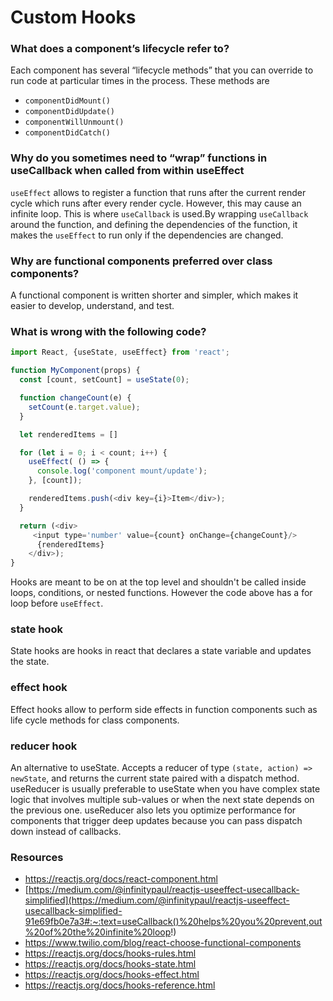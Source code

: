 # Custom Hooks

### What does a component’s lifecycle refer to?
Each component has several “lifecycle methods” that you can override to run code at particular times in the process. These methods are 
- `componentDidMount()`
- `componentDidUpdate()`
- `componentWillUnmount()`
- `componentDidCatch()`
### Why do you sometimes need to “wrap” functions in useCallback when called from within useEffect
`useEffect` allows to register a function that runs after the current render cycle which runs after every render cycle. However, this may cause an infinite loop. This is where
`useCallback` is used.By wrapping `useCallback` around the function, and defining the dependencies of the function, it makes the `useEffect` to run only if the dependencies 
are changed.
### Why are functional components preferred over class components?
A functional component is written shorter and simpler, which makes it easier to develop, understand, and test.
### What is wrong with the following code?
```JavaScript
import React, {useState, useEffect} from 'react';

function MyComponent(props) {
  const [count, setCount] = useState(0);

  function changeCount(e) {
    setCount(e.target.value);
  }

  let renderedItems = []

  for (let i = 0; i < count; i++) {
    useEffect( () => {
      console.log('component mount/update');
    }, [count]);

    renderedItems.push(<div key={i}>Item</div>);
  }

  return (<div>
     <input type='number' value={count} onChange={changeCount}/>
      {renderedItems}
    </div>);
}
```
Hooks are meant to be on at the top level and shouldn't be called inside loops, conditions, or nested functions. However the code above has a for loop before `useEffect`.

### state hook
State hooks are hooks in react that declares a state variable and updates the state.
### effect hook
Effect hooks allow to perform side effects in function components such as life cycle methods for class components.
### reducer hook
An alternative to useState. Accepts a reducer of type `(state, action) => newState`, and returns the current state paired with a dispatch method. useReducer is usually 
preferable to useState when you have complex state logic that involves multiple sub-values or when the next state depends on the previous one. useReducer also lets you 
optimize performance for components that trigger deep updates because you can pass dispatch down instead of callbacks.

### Resources
- https://reactjs.org/docs/react-component.html
- [https://medium.com/@infinitypaul/reactjs-useeffect-usecallback-simplified](https://medium.com/@infinitypaul/reactjs-useeffect-usecallback-simplified-91e69fb0e7a3#:~:text=useCallback()%20helps%20you%20prevent,out%20of%20the%20infinite%20loop!)
- https://www.twilio.com/blog/react-choose-functional-components
- https://reactjs.org/docs/hooks-rules.html
- https://reactjs.org/docs/hooks-state.html
- https://reactjs.org/docs/hooks-effect.html
- https://reactjs.org/docs/hooks-reference.html
